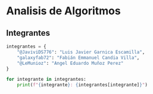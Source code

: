 # Analisis de Algoritmos

## Integrantes

```python
integrantes = {
    "@JaviviDS776": "Luis Javier Garnica Escamilla",
    "galaxyfab72": "Fabián Emmanuel Candia Villa",
    "@LeMunioz": "Angel Eduardo Muñoz Perez"
}

for integrante in integrantes:
    print(f"{integrante}: {integrantes[integrante]}")
```
